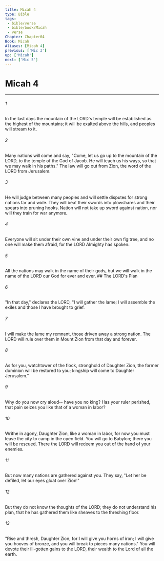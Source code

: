 ```yaml
---
title: Micah 4
type: Bible
tags:
 - bible/verse
 - bible/book/Micah
 - verse
Chapter: Chapter04
Book: Micah
Aliases: [Micah 4]
previous: ['Mic 3']
up: ['Micah']
next: ['Mic 5']
---
```

# Micah 4

***


###### 1 
In the last days the mountain of the LORD's temple will be established as the highest of the mountains; it will be exalted above the hills, and peoples will stream to it. 

###### 2 
Many nations will come and say, "Come, let us go up to the mountain of the LORD, to the temple of the God of Jacob. He will teach us his ways, so that we may walk in his paths." The law will go out from Zion, the word of the LORD from Jerusalem. 

###### 3 
He will judge between many peoples and will settle disputes for strong nations far and wide. They will beat their swords into plowshares and their spears into pruning hooks. Nation will not take up sword against nation, nor will they train for war anymore. 

###### 4 
Everyone will sit under their own vine and under their own fig tree, and no one will make them afraid, for the LORD Almighty has spoken. 

###### 5 
All the nations may walk in the name of their gods, but we will walk in the name of the LORD our God for ever and ever. ## The LORD's Plan 

###### 6 
"In that day," declares the LORD, "I will gather the lame; I will assemble the exiles and those I have brought to grief. 

###### 7 
I will make the lame my remnant, those driven away a strong nation. The LORD will rule over them in Mount Zion from that day and forever. 

###### 8 
As for you, watchtower of the flock, stronghold of Daughter Zion, the former dominion will be restored to you; kingship will come to Daughter Jerusalem." 

###### 9 
Why do you now cry aloud-- have you no king? Has your ruler perished, that pain seizes you like that of a woman in labor? 

###### 10 
Writhe in agony, Daughter Zion, like a woman in labor, for now you must leave the city to camp in the open field. You will go to Babylon; there you will be rescued. There the LORD will redeem you out of the hand of your enemies. 

###### 11 
But now many nations are gathered against you. They say, "Let her be defiled, let our eyes gloat over Zion!" 

###### 12 
But they do not know the thoughts of the LORD; they do not understand his plan, that he has gathered them like sheaves to the threshing floor. 

###### 13 
"Rise and thresh, Daughter Zion, for I will give you horns of iron; I will give you hooves of bronze, and you will break to pieces many nations." You will devote their ill-gotten gains to the LORD, their wealth to the Lord of all the earth. 
